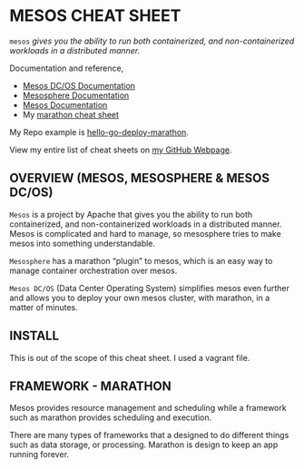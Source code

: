 # MESOS CHEAT SHEET

`mesos` _gives you the ability to run both containerized,
and non-containerized workloads in a distributed manner._

Documentation and reference,

* [Mesos DC/OS Documentation](https://dcos.io/)
* [Mesosphere Documentation](https://mesosphere.com/)
* [Mesos Documentation](http://mesos.apache.org/)
* My
  [marathon cheat sheet](https://github.com/JeffDeCola/my-cheat-sheets/tree/master/software/operations/orchestration/cluster-managers-resource-management-scheduling/marathon-cheat-sheet)

My Repo example is
[hello-go-deploy-marathon](https://github.com/JeffDeCola/hello-go-deploy-marathon).

View my entire list of cheat sheets on
[my GitHub Webpage](https://jeffdecola.github.io/my-cheat-sheets/).

## OVERVIEW (MESOS, MESOSPHERE & MESOS DC/OS)

`Mesos` is a project by Apache that gives you the
ability to run both containerized, and non-containerized
workloads in a distributed manner.
Mesos is complicated and hard to manage, so mesosphere
tries to make mesos into something understandable.

`Mesosphere` has a marathon “plugin” to mesos, which is an
easy way to manage container orchestration over mesos.

`Mesos DC/OS` (Data Center Operating System) simplifies mesos
even further and allows you to deploy your own mesos cluster,
with marathon, in a matter of minutes.

## INSTALL

This is out of the scope of this cheat sheet.
I used a vagrant file.

## FRAMEWORK - MARATHON

Mesos provides resource management and scheduling
while a framework such as marathon provides
scheduling and execution.

There are many types of frameworks that a designed to do different
things such as data storage, or processing.
Marathon is design to keep an app running forever.
